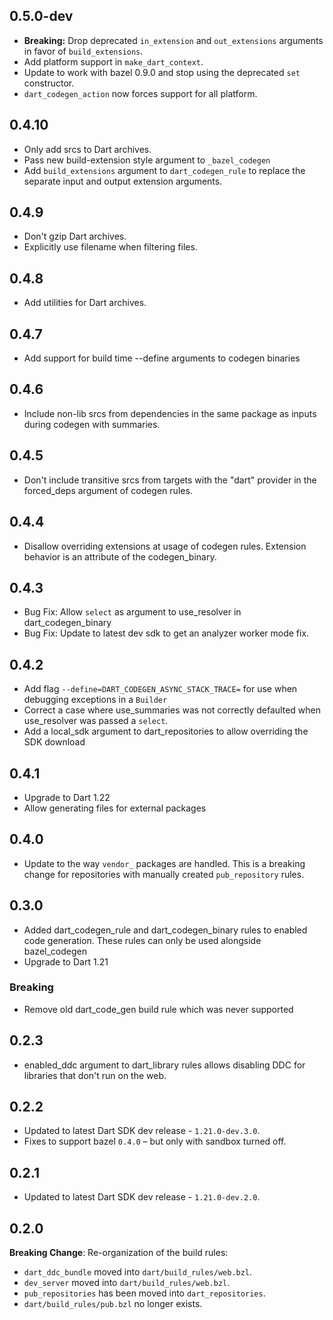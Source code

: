 ## 0.5.0-dev

* **Breaking:** Drop deprecated `in_extension` and `out_extensions` arguments in
  favor of `build_extensions`.
* Add platform support in `make_dart_context`.
* Update to work with bazel 0.9.0 and stop using the deprecated `set`
  constructor.
* `dart_codegen_action` now forces support for all platform.

## 0.4.10

* Only add srcs to Dart archives.
* Pass new build-extension style argument to `_bazel_codegen`
* Add `build_extensions` argument to `dart_codegen_rule` to replace the separate
  input and output extension arguments.

## 0.4.9

* Don't gzip Dart archives.
* Explicitly use filename when filtering files.

## 0.4.8

* Add utilities for Dart archives. 

## 0.4.7

* Add support for build time --define arguments to codegen binaries

## 0.4.6

* Include non-lib srcs from dependencies in the same package as inputs during
  codegen with summaries.

## 0.4.5

* Don't include transitive srcs from targets with the "dart" provider in the
  forced_deps argument of codegen rules.

## 0.4.4

* Disallow overriding extensions at usage of codegen rules. Extension behavior
  is an attribute of the codegen_binary.

## 0.4.3

* Bug Fix: Allow `select` as argument to use_resolver in dart_codegen_binary
* Bug Fix: Update to latest dev sdk to get an analyzer worker mode fix.

## 0.4.2

* Add flag `--define=DART_CODEGEN_ASYNC_STACK_TRACE=` for use when debugging
  exceptions in a `Builder`
* Correct a case where use_summaries was not correctly defaulted when
  use_resolver was passed a `select`.
* Add a local_sdk argument to dart_repositories to allow overriding the SDK
  download

## 0.4.1

* Upgrade to Dart 1.22
* Allow generating files for external packages

## 0.4.0

* Update to the way `vendor_` packages are handled. This is a breaking change
  for repositories with manually created `pub_repository` rules.

## 0.3.0

* Added dart_codegen_rule and dart_codegen_binary rules to enabled code
  generation. These rules can only be used alongside bazel_codegen
* Upgrade to Dart 1.21

### Breaking

* Remove old dart_code_gen build rule which was never supported

## 0.2.3

* enabled_ddc argument to dart_library rules allows disabling DDC for libraries
  that don't run on the web.

## 0.2.2

* Updated to latest Dart SDK dev release - `1.21.0-dev.3.0`.
* Fixes to support bazel `0.4.0` – but only with sandbox turned off.

## 0.2.1

* Updated to latest Dart SDK dev release - `1.21.0-dev.2.0`.

## 0.2.0

**Breaking Change**: Re-organization of the build rules:

*  `dart_ddc_bundle` moved into `dart/build_rules/web.bzl`.
*  `dev_server` moved into `dart/build_rules/web.bzl`.
*  `pub_repositories` has been moved into `dart_repositories`.
*  `dart/build_rules/pub.bzl` no longer exists.
